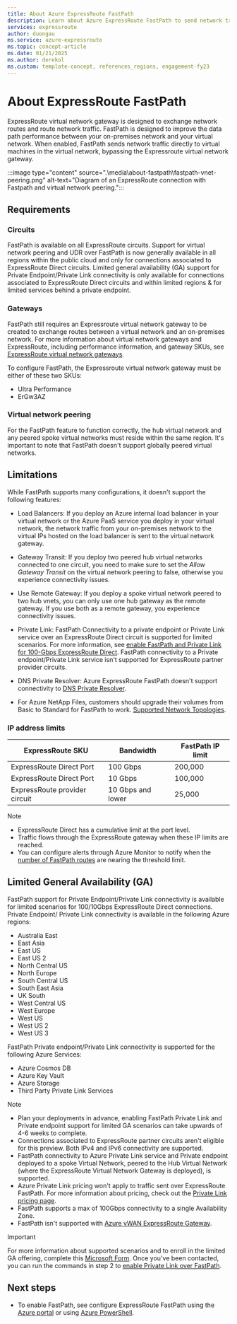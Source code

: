 ```yaml
---
title: About Azure ExpressRoute FastPath
description: Learn about Azure ExpressRoute FastPath to send network traffic by bypassing the gateway.
services: expressroute
author: duongau
ms.service: azure-expressroute
ms.topic: concept-article
ms.date: 01/21/2025
ms.author: derekol
ms.custom: template-concept, references_regions, engagement-fy23
---
```

# About ExpressRoute FastPath

ExpressRoute virtual network gateway is designed to exchange network routes and route network traffic. FastPath is designed to improve the data path performance between your on-premises network and your virtual network. When enabled, FastPath sends network traffic directly to virtual machines in the virtual network, bypassing the Expressroute virtual network gateway.

:::image type="content" source=".\media\about-fastpath\fastpath-vnet-peering.png" alt-text="Diagram of an ExpressRoute connection with Fastpath and virtual network peering.":::

## Requirements

### Circuits

FastPath is available on all ExpressRoute circuits. Support for virtual network peering and UDR over FastPath is now generally available in all regions within the public cloud and only for connections associated to ExpressRoute Direct circuits. Limited general availability (GA) support for Private Endpoint/Private Link connectivity is only available for connections associated to ExpressRoute Direct circuits and within limited regions & for limited services behind a private endpoint.

### Gateways

FastPath still requires an Expressroute virtual network gateway to be created to exchange routes between a virtual network and an on-premises network. For more information about virtual network gateways and ExpressRoute, including performance information, and gateway SKUs, see [ExpressRoute virtual network gateways](expressroute-about-virtual-network-gateways.md).

To configure FastPath, the Expressroute virtual network gateway must be either of these two SKUs:

* Ultra Performance
* ErGw3AZ

### Virtual network peering

For the FastPath feature to function correctly, the hub virtual network and any peered spoke virtual networks must reside within the same region. It's important to note that FastPath doesn't support globally peered virtual networks.

## Limitations

While FastPath supports many configurations, it doesn't support the following features:

* Load Balancers: If you deploy an Azure internal load balancer in your virtual network or the Azure PaaS service you deploy in your virtual network, the network traffic from your on-premises network to the virtual IPs hosted on the load balancer is sent to the virtual network gateway.

* Gateway Transit: If you deploy two peered hub virtual networks connected to one circuit, you need to make sure to set the *Allow Gateway Transit* on the virtual network peering to false, otherwise you experience connectivity issues.

* Use Remote Gateway: If you deploy a spoke virtual network peered to two hub vnets, you can only use one hub gateway as the remote gateway. If you use both as a remote gateway, you experience connectivity issues. 

* Private Link: FastPath Connectivity to a private endpoint or Private Link service over an ExpressRoute Direct circuit is supported for limited scenarios. For more information, see [enable FastPath and Private Link for 100-Gbps ExpressRoute Direct](expressroute-howto-linkvnet-arm.md#fastpath-virtual-network-peering-user-defined-routes-udrs-and-private-link-support-for-expressroute-direct-connections). FastPath connectivity to a Private endpoint/Private Link service isn't supported for ExpressRoute partner provider circuits.

* DNS Private Resolver: Azure ExpressRoute FastPath doesn't support connectivity to [DNS Private Resolver](../dns/dns-private-resolver-overview.md).

* For Azure NetApp Files, customers should upgrade their volumes from Basic to Standard for FastPath to work. [Supported Network Topologies](../azure-netapp-files/azure-netapp-files-network-topologies.md#supported-network-topologies).

### IP address limits

| ExpressRoute SKU | Bandwidth | FastPath IP limit |
|--|--|--|
| ExpressRoute Direct Port | 100 Gbps | 200,000 |
| ExpressRoute Direct Port | 10 Gbps | 100,000 |
| ExpressRoute provider circuit | 10 Gbps and lower | 25,000 |

> [!NOTE]
> * ExpressRoute Direct has a cumulative limit at the port level.
> * Traffic flows through the ExpressRoute gateway when these IP limits are reached.
> * You can configure alerts through Azure Monitor to notify when the [number of FastPath routes](expressroute-monitoring-metrics-alerts.md#fastpath-routes-count-at-circuit-level) are nearing the threshold limit.

## Limited General Availability (GA)

FastPath support for Private Endpoint/Private Link connectivity is available for limited scenarios for 100/10Gbps ExpressRoute Direct connections. Private Endpoint/ Private Link connectivity is available in the following Azure regions:
- Australia East
- East Asia
- East US
- East US 2
- North Central US
- North Europe
- South Central US
- South East Asia
- UK South
- West Central US
- West Europe
- West US
- West US 2
- West US 3

FastPath Private endpoint/Private Link connectivity is supported for the following Azure Services:
- Azure Cosmos DB
- Azure Key Vault
- Azure Storage
- Third Party Private Link Services

> [!NOTE]
> * Plan your deployments in advance, enabling FastPath Private Link and Private endpoint support for limited GA scenarios can take upwards of 4-6 weeks to complete.
> * Connections associated to ExpressRoute partner circuits aren't eligible for this preview. Both IPv4 and IPv6 connectivity are supported.
> * FastPath connectivity to Azure Private Link service and Private endpoint deployed to a spoke Virtual Network, peered to the Hub Virtual Network (where the ExpressRoute Virtual Network Gateway is deployed), is supported. 
> * Azure Private Link pricing won't apply to traffic sent over ExpressRoute FastPath. For more information about pricing, check out the [Private Link pricing page](https://azure.microsoft.com/pricing/details/private-link/).
> * FastPath supports a max of 100Gbps connectivity to a single Availability Zone.
> * FastPath isn't supported with [Azure vWAN ExpressRoute Gateway](../virtual-wan/virtual-wan-expressroute-about.md).

> [!IMPORTANT]
> For more information about supported scenarios and to enroll in the limited GA offering, complete this [Microsoft Form](https://aka.ms/FPlimitedga). Once you've been contacted, you can run the commands in step 2 to [enable Private Link over FastPath](expressroute-howto-linkvnet-arm.md#fastpath-virtual-network-peering-user-defined-routes-udrs-and-private-link-support-for-expressroute-direct-connections).

## Next steps

- To enable FastPath, see configure ExpressRoute FastPath using the [Azure portal](expressroute-howto-linkvnet-portal-resource-manager.md#configure-expressroute-fastpath) or using [Azure PowerShell](expressroute-howto-linkvnet-arm.md#configure-expressroute-fastpath).
